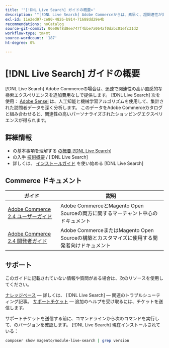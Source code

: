 ```yaml
---
title: '"[!DNL Live Search] ガイドの概要»'
description: '"[!DNL Live Search] Adobe Commerceからは、素早く、超関連性が高く、直感的な検索エクスペリエンスを提供します。」'
exl-id: 11e2ed97-ce80-4826-b914-71688dd29e4b
recommendations: noCatalog
source-git-commit: 06e06f8d8ee747f4bbe7a064af0dabc01efc31d2
workflow-type: tm+mt
source-wordcount: '187'
ht-degree: 0%

---
```


# [!DNL Live Search] ガイドの概要

[!DNL Live Search] Adobe Commerceの場合は、迅速で関連性の高い直感的な検索エクスペリエンスを追加費用なしで提供します。 [!DNL Live Search] 次を使用： [Adobe Sensei](https://www.adobe.com/sensei.html) は、人工知能と機械学習アルゴリズムを使用して、集計された訪問者データを深く分析します。 このデータをAdobe Commerceカタログと組み合わせると、関連性の高いパーソナライズされたショッピングエクスペリエンスが得られます。

## 詳細情報

* の基本事項を理解する [の概要 [!DNL Live Search]](overview.md)
* の入手 [技術概要](technical-overview.md) / [!DNL Live Search]
* 詳しくは、 [インストールガイド](install.md) を使い始める [!DNL Live Search]

## Commerce ドキュメント

| ガイド | 説明 |
|------ | ----------- |
| [Adobe Commerce 2.4 ユーザーガイド](https://experienceleague.adobe.com/docs/commerce.html) | Adobe CommerceとMagento Open Sourceの両方に関するマーチャント中心のドキュメント |
| [Adobe Commerce 2.4 開発者ガイド](https://developer.adobe.com/commerce/docs) | Adobe CommerceまたはMagento Open Sourceの構築とカスタマイズに使用する開発者向けドキュメント |

## サポート

このガイドに記載されていない情報や質問がある場合は、次のリソースを使用してください。

[ナレッジベース](https://experienceleague.adobe.com/docs/commerce-knowledge-base/kb/overview.html)  — 詳しくは、 [!DNL Live Search] — 関連のトラブルシューティング記事。
[サポートチケット](https://experienceleague.adobe.com/docs/commerce-knowledge-base/kb/help-center-guide/magento-help-center-user-guide.html#submit-ticket)  — 追加のヘルプを受け取るには、チケットを送信します。

サポートチケットを送信する前に、コマンドラインから次のコマンドを実行して、のバージョンを確認します。 [!DNL Live Search] 現在インストールされている：

```bash
composer show magento/module-live-search | grep version
```
